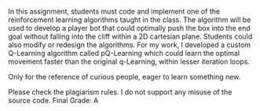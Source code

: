 In this assignment, students must code and implement one of the reinforcement learning algorithms taught in the class. The algorithm will be used to develop a player bot that could optimally push the box into the end goal without falling into the cliff within a 2D cartesian plane. Students could also modify or redesign the algorithms. For my work, I developed a custom Q-Learning algorithm called pQ-Learning which could learn the optimal movement faster than the original q-Learning, within lesser iteration loops.  

Only for the reference of curious people, eager to learn something new.  

Please check the plagiarism rules. I do not support any misuse of the source code. 
Final Grade: A
